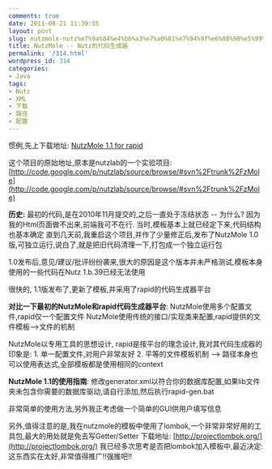 ```yaml
---
comments: true
date: 2011-08-21 11:39:55
layout: post
slug: nutzmole-nutz%e7%9a%84%e4%bb%a3%e7%a0%81%e7%94%9f%e6%88%90%e5%99%a8
title: NutzMole -- Nutz的代码生成器
permalink: '/314.html'
wordpress_id: 314
categories:
- Java
tags:
- Nutz
- XML
- 下载
- 路径
- 配置
---
```


惯例,先上下载地址:
[NutzMole 1.1 for rapid](http://nutz.googlecode.com/files/rapid-generator-for-nutzmole-1.1.zip)

这个项目的原始地址,原本是nutzlab的一个实验项目:
[http://code.google.com/p/nutzlab/source/browse/#svn%2Ftrunk%2FzMole](http://code.google.com/p/nutzlab/source/browse/#svn%2Ftrunk%2FzMole)

**历史:**
最初的代码,是在2010年11月提交的,之后一直处于冻结状态 -- 为什么? 因为我的Html页面做不出来,前端我可不在行. 当时,模板基本上就已经定下来,代码结构也基本确定
直到几天前,我重启这个项目,并作了少量修正后,发布了NutzMole 1.0版,可独立运行,说白了,就是把旧代码清理一下,打包成一个独立运行包

1.0发布后,意见/建议/批评纷纷袭来,很大的原因是这个版本并未严格测试,模板本身使用的一些代码在Nutz 1.b.39已经无法使用

很快的, 1.1版发布了,更新了模板,并采用了rapid的代码生成器平台

**对比一下最初的NutzMole和rapid代码生成器平台**:
    NutzMole使用多个配置文件,rapid仅一个配置文件
    NutzMole使用传统的接口/实现类来配置,rapid提供的文件模板-->文件的机制

  NutzMole以专用工具的思想设计, rapid是按平台的理念设计,我对其代码生成器的印象是:
    1. 单一配置文件,对用户非常友好
    2. 平等的文件模板机制 --> 路径本身也可以使用表达式,全部模板都是使用相同的context

**NutzMole 1.1的使用指南**:
    修改generator.xml以符合你的数据库配置,如果lib文件夹未包含你需要的数据库驱动,请自行添加,然后执行rapid-gen.bat

非常简单的使用方法,另外我正考虑做一个简单的GUI供用户填写信息

另外,值得注意的是,我在nutzmole的模板中使用了lombok,一个非常非常好用的工具包,最大的用处就是免去写Getter/Setter
下载地址:
[http://projectlombok.org/](http://projectlombok.org/)
我已经多次思考是否把lombok加入模板中,最近决定:这东西实在太好,非常值得推广!!强推吧!!
